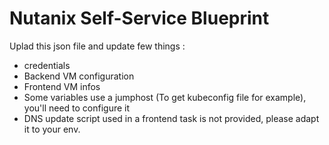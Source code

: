 # Nutanix Self-Service Blueprint 
Uplad this json file and update few things :
- credentials
- Backend VM configuration
- Frontend VM infos
- Some variables use a jumphost (To get kubeconfig file for example), you'll need to configure it
- DNS update script used in a frontend task is not provided, please adapt it to your env.

